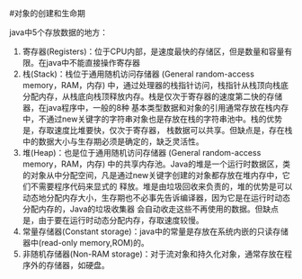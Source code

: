 #对象的创建和生命期

java中5个存放数据的地方：  

1. 寄存器(Registers)：位于CPU内部，是速度最快的存储区，但是数量和容量有限。在java中不能直接操作寄存器
2. 栈(Stack)：栈位于通用随机访问存储器 (General random-access memory，RAM，内存) 中，通过处理器的栈指针访问，栈指针从栈顶向栈底分配内存，从栈底向栈顶释放内存。栈是仅次于寄存器的速度第二快的存储器，在java程序中，一般的8种 基本类型数据和对象的引用通常存放在栈内存中，不通过new关键字的字符串对象也是存放在栈的字符串池中。栈的优势是，存取速度比堆要快，仅次于寄存器， 栈数据可以共享。但缺点是，存在栈中的数据大小与生存期必须是确定的，缺乏灵活性。  
3. 堆(Heap)：也是位于通用随机访问存储器 (General random-access memory，RAM，内存) 中的共享内存池。Java的堆是一个运行时数据区，类的对象从中分配空间，凡是通过new关键字创建的对象都存放在堆内存中，它们不需要程序代码来显式的 释放。堆是由垃圾回收来负责的，堆的优势是可以动态地分配内存大小，生存期也不必事先告诉编译器，因为它是在运行时动态分配内存的，Java的垃圾收集器 会自动收走这些不再使用的数据。但缺点是，由于要在运行时动态分配内存，存取速度较慢。  
4. 常量存储器(Constant storage)：java中的常量是存放在系统内嵌的只读存储器中(read-only memory,ROM)的。  
5. 非随机存储器(Non-RAM storage)：对于流对象和持久化对象，通常存放在程序外的存储器，如硬盘。